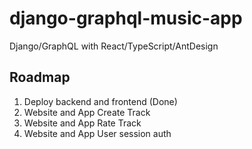 # django-graphql-music-app

Django/GraphQL with React/TypeScript/AntDesign

## Roadmap
1. Deploy backend and frontend (Done)
2. Website and App Create Track
3. Website and App Rate Track
4. Website and App User session auth
